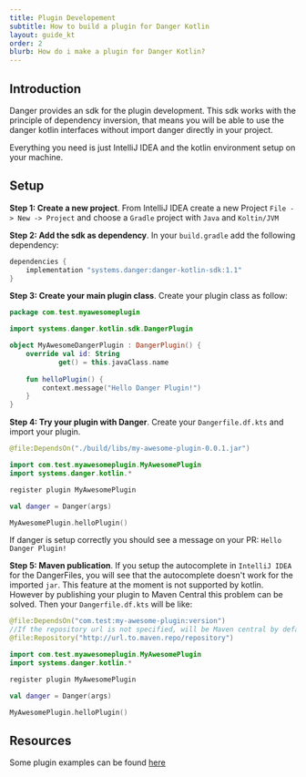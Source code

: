 ```yaml
---
title: Plugin Developement
subtitle: How to build a plugin for Danger Kotlin
layout: guide_kt
order: 2
blurb: How do i make a plugin for Danger Kotlin?
---
```


## Introduction

Danger provides an sdk for the plugin development. This sdk works with the principle of dependency inversion,
that means you will be able to use the danger kotlin interfaces without import danger directly in your project.

Everything you need is just IntelliJ IDEA and the kotlin environment setup on your machine.

## Setup

**Step 1: Create a new project**. From IntelliJ IDEA create a new Project `File -> New -> Project` and choose a `Gradle` project with `Java` and `Koltin/JVM`

**Step 2: Add the sdk as dependency**. In your `build.gradle` add the following dependency:
```groovy
dependencies {
    implementation "systems.danger:danger-kotlin-sdk:1.1"
}
```

**Step 3: Create your main plugin class**. Create your plugin class as follow:
```kotlin
package com.test.myawesomeplugin

import systems.danger.kotlin.sdk.DangerPlugin

object MyAwesomeDangerPlugin : DangerPlugin() {
    override val id: String
            get() = this.javaClass.name
    
    fun helloPlugin() {
        context.message("Hello Danger Plugin!")
    }
}
```

**Step 4: Try your plugin with Danger**. Create your `Dangerfile.df.kts` and import your plugin.
```kotlin
@file:DependsOn("./build/libs/my-awesome-plugin-0.0.1.jar")

import com.test.myawesomeplugin.MyAwesomePlugin
import systems.danger.kotlin.*

register plugin MyAwesomePlugin

val danger = Danger(args)

MyAwesomePlugin.helloPlugin()
``` 
If danger is setup correctly you should see a message on your PR: `Hello Danger Plugin!`

**Step 5: Maven publication**. If you setup the autocomplete in `IntelliJ IDEA` for the DangerFiles, you will see that the autocomplete doesn't work for the imported `jar`.
This feature at the moment is not supported by kotlin. However by 
publishing your plugin to Maven Central this problem can be solved. Then your `Dangerfile.df.kts` will be like:
```kotlin
@file:DependsOn("com.test:my-awesome-plugin:version")
//If the repository url is not specified, will be Maven central by default
@file:Repository("http://url.to.maven.repo/repository")

import com.test.myawesomeplugin.MyAwesomePlugin
import systems.danger.kotlin.*

register plugin MyAwesomePlugin

val danger = Danger(args)

MyAwesomePlugin.helloPlugin()
```

## Resources

Some plugin examples can be found [here]

[here]: https://github.com/danger/awesome-danger#kotlin-danger-kotlin
